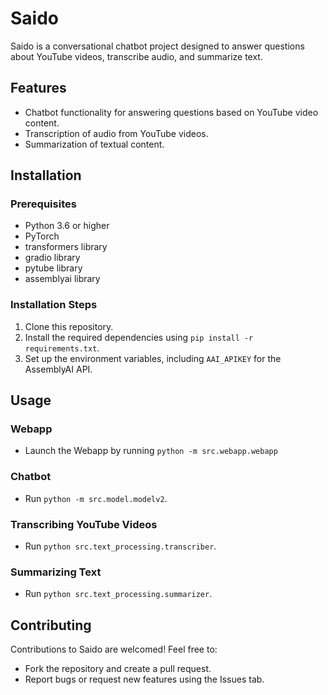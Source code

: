# Saido

Saido is a conversational chatbot project designed to answer questions about YouTube videos, transcribe audio, and summarize text.

## Features

- Chatbot functionality for answering questions based on YouTube video content.
- Transcription of audio from YouTube videos.
- Summarization of textual content.

## Installation

### Prerequisites
- Python 3.6 or higher
- PyTorch
- transformers library
- gradio library
- pytube library
- assemblyai library

### Installation Steps
1. Clone this repository.
2. Install the required dependencies using `pip install -r requirements.txt`.
3. Set up the environment variables, including `AAI_APIKEY` for the AssemblyAI API.

## Usage

### Webapp
- Launch the Webapp by running `python -m src.webapp.webapp`

### Chatbot
- Run `python -m src.model.modelv2`.

### Transcribing YouTube Videos
- Run `python src.text_processing.transcriber`.

### Summarizing Text
- Run `python src.text_processing.summarizer`.

## Contributing

Contributions to Saido are welcomed! Feel free to:
- Fork the repository and create a pull request.
- Report bugs or request new features using the Issues tab.